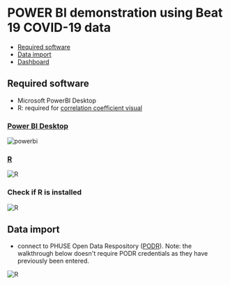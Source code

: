 # POWER BI demonstration using Beat 19 COVID-19 data

* [Required software](#required-software)
* [Data import](#data-import)
* [Dashboard](#dashboard)

## Required software
* Microsoft PowerBI Desktop
* R: required for [correlation coefficient visual](https://appsource.microsoft.com/en-us/product/power-bi-visuals/WA104380814?tab=Overview)

### [Power BI Desktop](https://powerbi.microsoft.com/en-us/downloads/)

![powerbi](https://github.com/singha53/PODR/blob/master/sample_code/powerbi/screenshots/powerbi_installation.PNG)

### [R](https://cran.r-project.org/bin/windows/base/)

![R](https://github.com/singha53/PODR/blob/master/sample_code/powerbi/screenshots/R.PNG)

### Check if R is installed

![R](https://github.com/singha53/PODR/blob/master/sample_code/powerbi/screenshots/check_r_version.gif)

## Data import

* connect to PHUSE Open Data Respository ([PODR](https://github.com/phuse-org/PODR/blob/master/documentation/power_bi/NIHPO_PHUSE_PowerBI.pdf)). Note: the walkthrough below doesn't require PODR credentials as they have previously been entered.

![R](https://github.com/singha53/PODR/blob/master/sample_code/powerbi/screenshots/data_import.gif)

